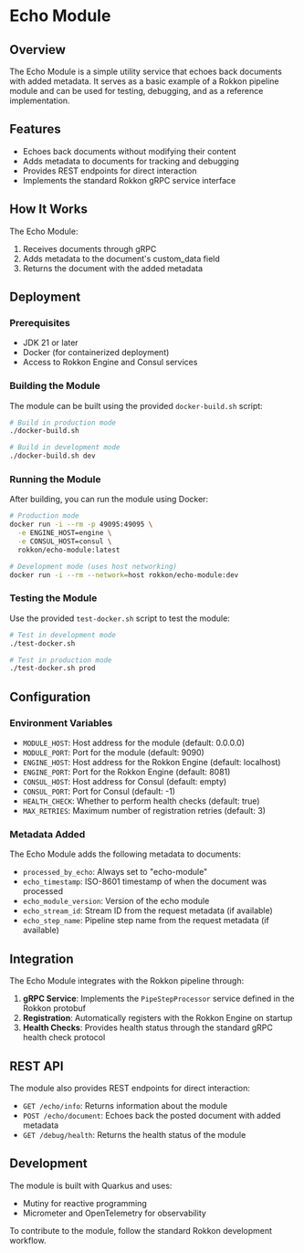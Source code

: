 # Echo Module

## Overview
The Echo Module is a simple utility service that echoes back documents with added metadata. It serves as a basic example of a Rokkon pipeline module and can be used for testing, debugging, and as a reference implementation.

## Features
- Echoes back documents without modifying their content
- Adds metadata to documents for tracking and debugging
- Provides REST endpoints for direct interaction
- Implements the standard Rokkon gRPC service interface

## How It Works
The Echo Module:
1. Receives documents through gRPC
2. Adds metadata to the document's custom_data field
3. Returns the document with the added metadata

## Deployment

### Prerequisites
- JDK 21 or later
- Docker (for containerized deployment)
- Access to Rokkon Engine and Consul services

### Building the Module
The module can be built using the provided `docker-build.sh` script:

```bash
# Build in production mode
./docker-build.sh

# Build in development mode
./docker-build.sh dev
```

### Running the Module
After building, you can run the module using Docker:

```bash
# Production mode
docker run -i --rm -p 49095:49095 \
  -e ENGINE_HOST=engine \
  -e CONSUL_HOST=consul \
  rokkon/echo-module:latest

# Development mode (uses host networking)
docker run -i --rm --network=host rokkon/echo-module:dev
```

### Testing the Module
Use the provided `test-docker.sh` script to test the module:

```bash
# Test in development mode
./test-docker.sh

# Test in production mode
./test-docker.sh prod
```

## Configuration

### Environment Variables
- `MODULE_HOST`: Host address for the module (default: 0.0.0.0)
- `MODULE_PORT`: Port for the module (default: 9090)
- `ENGINE_HOST`: Host address for the Rokkon Engine (default: localhost)
- `ENGINE_PORT`: Port for the Rokkon Engine (default: 8081)
- `CONSUL_HOST`: Host address for Consul (default: empty)
- `CONSUL_PORT`: Port for Consul (default: -1)
- `HEALTH_CHECK`: Whether to perform health checks (default: true)
- `MAX_RETRIES`: Maximum number of registration retries (default: 3)

### Metadata Added
The Echo Module adds the following metadata to documents:

- `processed_by_echo`: Always set to "echo-module"
- `echo_timestamp`: ISO-8601 timestamp of when the document was processed
- `echo_module_version`: Version of the echo module
- `echo_stream_id`: Stream ID from the request metadata (if available)
- `echo_step_name`: Pipeline step name from the request metadata (if available)

## Integration
The Echo Module integrates with the Rokkon pipeline through:

1. **gRPC Service**: Implements the `PipeStepProcessor` service defined in the Rokkon protobuf
2. **Registration**: Automatically registers with the Rokkon Engine on startup
3. **Health Checks**: Provides health status through the standard gRPC health check protocol

## REST API
The module also provides REST endpoints for direct interaction:

- `GET /echo/info`: Returns information about the module
- `POST /echo/document`: Echoes back the posted document with added metadata
- `GET /debug/health`: Returns the health status of the module

## Development
The module is built with Quarkus and uses:
- Mutiny for reactive programming
- Micrometer and OpenTelemetry for observability

To contribute to the module, follow the standard Rokkon development workflow.